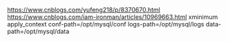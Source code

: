 https://www.cnblogs.com/yufeng218/p/8370670.html
https://www.cnblogs.com/iam-ironman/articles/10969663.html
xminimum apply_context conf-path=/opt/mysql/conf logs-path=/opt/mysql/logs data-path=/opt/mysql/data

